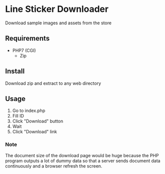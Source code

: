 # Line Sticker Downloader

Download sample images and assets from the store

## Requirements

- PHP7 (CGI)
  - Zip

## Install

Download zip and extract to any web directory

## Usage

1. Go to index.php
2. Fill ID
3. Click "Download" button
4. Wait
5. Click "Download" link

### Note

The document size of the download page would be huge because the PHP program outputs a lot of dummy data so that a server sends document data continuously and a browser refresh the screen.
